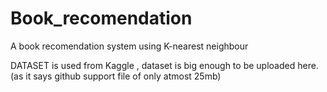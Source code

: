 # Book_recomendation
A book recomendation system using K-nearest neighbour

DATASET is used from Kaggle , dataset is big enough to be uploaded here.(as it says github support file of only atmost 25mb)
